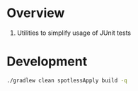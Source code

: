 # Overview

1. Utilities to simplify usage of JUnit tests


# Development

```sh
./gradlew clean spotlessApply build -q
```
